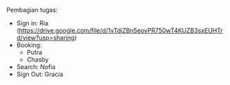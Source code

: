 Pembagian tugas:
- Sign in: 
    Ria (https://drive.google.com/file/d/1vTdjZBn5eovPR750wT4KUZB3sxEUHTrd/view?usp=sharing) 
- Booking:
    - Putra
    - Chasby
- Search:
    Nofia
- Sign Out:
    Gracia